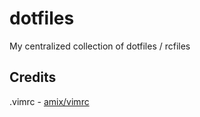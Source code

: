 dotfiles
========

My centralized collection of dotfiles / rcfiles

Credits
-------

.vimrc - [amix/vimrc]


[amix/vimrc]:https://github.com/amix/vimrc

